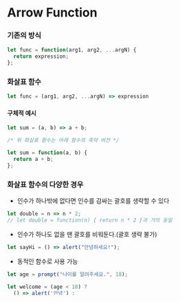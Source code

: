 # Arrow Function

### 기존의 방식
```javaScript
let func = function(arg1, arg2, ...argN) {
  return expression;
};
```

### 화살표 함수
```javaScript
let func = (arg1, arg2, ...argN) => expression
```

#### 구체적 예시
```javaScript
let sum = (a, b) => a + b;

/* 위 화살표 함수는 아래 함수의 축약 버전 */

let sum = function(a, b) {
  return a + b;
};
```

### 화살표 함수의 다양한 경우
- 인수가 하나밖에 없다면 인수를 감싸는 괄호를 생략할 수 있다
```javaScript
let double = n => n * 2;
// let double = function(n) { return n * 2 }과 거의 동일
```
- 인수가 하나도 없을 땐 괄호를 비워둔다.(괄호 생략 불가)
```javaScript
let sayHi = () => alert("안녕하세요!");
```
- 동적인 함수로 사용 가능
```javaScript
let age = prompt("나이를 알려주세요.", 18);

let welcome = (age < 18) ?
  () => alert('안녕') :
  () => alert("안녕하세요!");

welcome();
```
- 본문이 여러 줄이면 중괄호를 사용해야한다.(return 지시자로 결과값을 반환해야함)
```javaScript
let sum = (a, b) => {  // 여러 줄이면 중괄호 사용
  let result = a + b;
  return result; // 중괄호를 사용했다면, return 지시자로 결괏값을 반환
};

alert( sum(1, 2) ); // 3```
